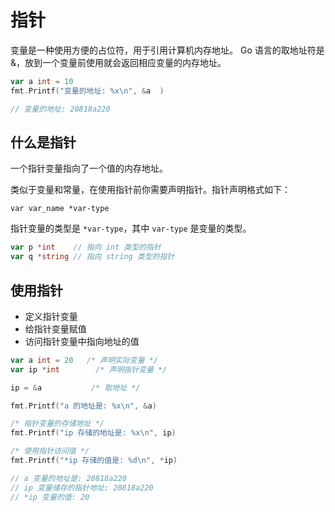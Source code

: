 # 指针

变量是一种使用方便的占位符，用于引用计算机内存地址。
Go 语言的取地址符是 &，放到一个变量前使用就会返回相应变量的内存地址。

```go
var a int = 10
fmt.Printf("变量的地址: %x\n", &a  )

// 变量的地址: 20818a220
```

## 什么是指针

一个指针变量指向了一个值的内存地址。

类似于变量和常量，在使用指针前你需要声明指针。指针声明格式如下：

```text
var var_name *var-type
```

指针变量的类型是 `*var-type`，其中 `var-type` 是变量的类型。

```go
var p *int    // 指向 int 类型的指针
var q *string // 指向 string 类型的指针
```

## 使用指针

- 定义指针变量
- 给指针变量赋值
- 访问指针变量中指向地址的值

```go
var a int = 20   /* 声明实际变量 */
var ip *int        /* 声明指针变量 */

ip = &a           /* 取地址 */

fmt.Printf("a 的地址是: %x\n", &a)

/* 指针变量的存储地址 */
fmt.Printf("ip 存储的地址是: %x\n", ip)

/* 使用指针访问值 */
fmt.Printf("*ip 存储的值是: %d\n", *ip)

// a 变量的地址是: 20818a220
// ip 变量储存的指针地址: 20818a220
// *ip 变量的值: 20
```

